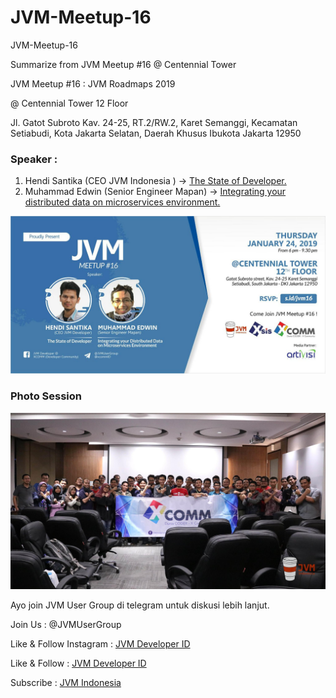 # JVM-Meetup-16

JVM-Meetup-16

Summarize from JVM Meetup #16 @ Centennial Tower

JVM Meetup #16 : JVM Roadmaps 2019

@ Centennial Tower 12 Floor

Jl. Gatot Subroto Kav. 24-25, RT.2/RW.2, Karet Semanggi, Kecamatan Setiabudi, Kota Jakarta Selatan, Daerah Khusus Ibukota Jakarta 12950

### Speaker :

1. Hendi Santika (CEO JVM Indonesia ) -> [The State of Developer.](https://drive.google.com/open?id=1ABsb2YvJeomqbcZ1wyPMd_1O8ky1Tw-0)
2. Muhammad Edwin (Senior Engineer Mapan) -> [Integrating your distributed data on microservices environment.](https://drive.google.com/open?id=1EGF27VYXm2FEXSXHkeEclYo7BUj1ggA8)

![JVM #16 Poster](img/jvm16_poster_landscape.jpg "JVM #16 Poster")

### Photo Session

![Photo Session JVM Meetup 16](img/jvm16_photo_session.jpg "Photo Session JVM Meetup 16")

Ayo join JVM User Group di telegram untuk diskusi lebih lanjut.

Join Us : @JVMUserGroup

Like & Follow Instagram : [JVM Developer ID](https://www.instagram.com/jvmdeveloperid/)

Like & Follow : [JVM Developer ID](https://www.facebook.com/JVMDeveloperID/)

Subscribe : [JVM Indonesia](http://www.youtube.com/c/JVMIndonesia)